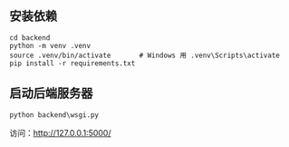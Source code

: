 ## 安装依赖
```shell
cd backend
python -m venv .venv
source .venv/bin/activate       # Windows 用 .venv\Scripts\activate
pip install -r requirements.txt
```
## 启动后端服务器
```shell
python backend\wsgi.py
```
访问：http://127.0.0.1:5000/
